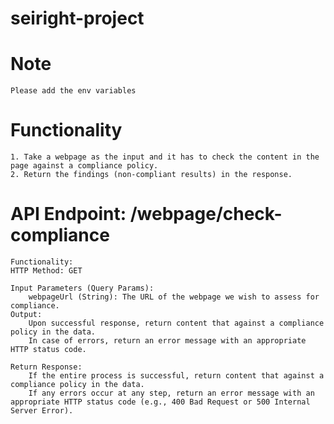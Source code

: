 # seiright-project

# Note
    Please add the env variables

# Functionality
    1. Take a webpage as the input and it has to check the content in the page against a compliance policy.
    2. Return the findings (non-compliant results) in the response.

# API Endpoint: /webpage/check-compliance
    Functionality:
    HTTP Method: GET

    Input Parameters (Query Params):
        webpageUrl (String): The URL of the webpage we wish to assess for compliance.
    Output:
        Upon successful response, return content that against a compliance policy in the data.
        In case of errors, return an error message with an appropriate HTTP status code.

    Return Response:
        If the entire process is successful, return content that against a compliance policy in the data.
        If any errors occur at any step, return an error message with an appropriate HTTP status code (e.g., 400 Bad Request or 500 Internal Server Error).